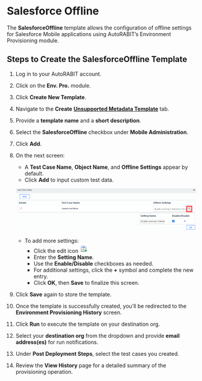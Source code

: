 # Salesforce Offline

The **SalesforceOffline** template allows the configuration of offline settings for Salesforce Mobile applications using AutoRABIT’s Environment Provisioning module.

## Steps to Create the SalesforceOffline Template

1. Log in to your AutoRABIT account.
2. Click on the **Env. Pro.** module.
3. Click **Create New Template**.
4. Navigate to the **Create** [**Unsupported Metadata Template**](../) tab.
5. Provide a **template name** and a **short description**.
6. Select the **SalesforceOffline** checkbox under **Mobile Administration**.
7. Click **Add**.

8. On the next screen:
   - A **Test Case Name**, **Object Name**, and **Offline Settings** appear by default.
   - Click **Add** to input custom test data.

   ![Salesforce Offline Setup](../../../../../../.gitbook/assets/image%20(89).png)

   - To add more settings:
     - Click the edit icon ![Edit Icon](../../../../../../.gitbook/assets/image%20(90).png)
     - Enter the **Setting Name**.
     - Use the **Enable/Disable** checkboxes as needed.
     - For additional settings, click the **+** symbol and complete the new entry.
     - Click **OK**, then **Save** to finalize this screen.

9. Click **Save** again to store the template.

10. Once the template is successfully created, you’ll be redirected to the **Environment Provisioning History** screen.
11. Click **Run** to execute the template on your destination org.
12. Select your **destination org** from the dropdown and provide **email address(es)** for run notifications.
13. Under **Post Deployment Steps**, select the test cases you created.
14. Review the **View History** page for a detailed summary of the provisioning operation.
